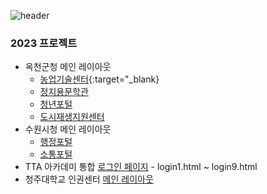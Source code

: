 ![header](https://capsule-render.vercel.app/api?type=waving&color=30:bb99ff,76:eeaaff&height=200&section=header&text=Project%20info&fontSize=60&fontAlignY=40&stroke=eeaaff&animation=fadeIn)

### 2023 프로젝트
+ 옥천군청 메인 레이아웃
  + [농업기술센터](https://kkamang9.github.io/project/2023Okchun/site/agri/main.html){:target="_blank}
  + [정지용문학관](https://kkamang9.github.io/project/2023Okchun/site/jiyong/main.html)
  + [청년포털](https://kkamang9.github.io/project/2023Okchun/site/young/main.html)
  + [도시재생지원센터](https://kkamang9.github.io/project/2023Okchun/site/urban/main.html)
+ 수원시청 메인 레이아웃
  + [행정포털](https://kkamang9.github.io/project/2023TTALogin/login1.html)
  + [소통포털](https://kkamang9.github.io/project/2023TTALogin/login1.html)
+ TTA 아카데미 통합 [로그인 페이지](https://kkamang9.github.io/project/2023TTALogin/login1.html) - login1.html ~ login9.html
+ 청주대학교 인권센터 [메인 레이아웃](https://kkamang9.github.io/project/2023ChungjuUniversity/site/HumanRightsCenter/main.html)